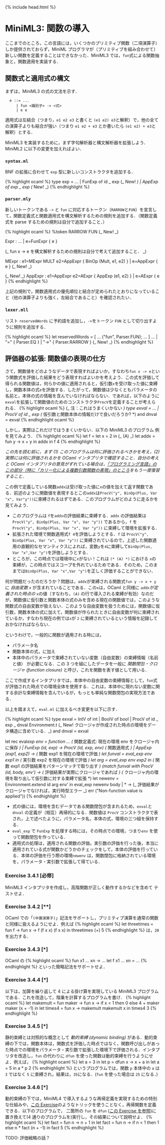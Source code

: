 {% include head.html %}

# MiniML3: 関数の導入

ここまでのところ，この言語には，いくつかのプリミティブ関数（二項演算子）しか提供されておらず，MiniML プログラマが（プリミティブを組み合わせて）新しい関数を定義することはできなかった．MiniML3 では，`fun`式による関数抽象と，関数適用を実装する．

## 関数式と適用式の構文

まずは，MiniML3 の式の文法を示す．

```
  e ::= ...
     | fun <識別子> -> <式>
     | e e
```

適用式は左結合（つまり，`e1 e2 e3` と書くと `(e1 e2) e3`と解釈）で，他の全ての演算子よりも結合が強い（つまり `e1 e2 + e3` とか書いたら `(e1 e2) + e3`と解釈）とする．

MiniML3 を実装するために，まず字句解析器と構文解析器を拡張しよう．MiniML2 に以下の変更を加えればよい．

### `syntax.ml`

BNF の拡張に合わせて `exp` 型に新しいコンストラクタを追加する．

{% highlight ocaml %}
type exp =
...
| FunExp of id _ exp (_ New! _)
| AppExp of exp _ exp (_ New! _)
{% endhighlight %}

### `parser.mly`

新しいトークンである `->` と `fun` に対応するトークン（`RARROW`と`FUN`）を宣言して，関数定義式と関数適用式を構文解析するための規則を追加する．（関数定義式を parse するための規則は自分で追加すること．）

{% highlight ocaml %}
%token RARROW FUN (_ New! _)

Expr :
...
| e=FunExpr { e }

(_ fun x -> e を構文解析するための規則は自分で考えて追加すること． _)

MExpr :
e1=MExpr MULT e2=AppExpr { BinOp (Mult, e1, e2) }
| e=AppExpr { e } (_ New! _)

(_ New! _)
AppExpr :
e1=AppExpr e2=AExpr { AppExp (e1, e2) }
| e=AExpr { e }
{% endhighlight %}

上記の規則で，関数適用式の優先順位と結合が定められたとおりになっていること（他の演算子よりも強く，左結合であること）を確認されたい．

### `lexer.mll`

リスト `reservedWords` に予約語を追加し，`->`をトークン `FUN` として切り出すように規則を追加する．

{% highlight ocaml %}
let reservedWords = [
...
("fun", Parser.FUN);
...
]
...
| "=" { Parser.EQ }
| "->" { Parser.RARROW } (_ New! _)
{% endhighlight %}

## 評価器の拡張: 関数値の表現の仕方<a name="closure"></a>

さて，関数値をどのようなデータで表現すればよいか，すなわち`fun x -> e`という関数式を評価した結果をどう表現すればよいかを考えよう．この式を評価して得られる関数値は，何らかの値に適用されると，仮引数`x`を受け取った値に束縛し，関数本体の式`e`を評価する．したがって，関数値は少なくともパラメータの名前と，本体の式の情報を含んでいなければならない．であれば，以下のように`exval`を拡張して関数値のためのコンストラクタ`ProcV`を定義することが考えられる．
{% highlight ocaml %}
(_ 注：これはうまくいかない _)
type exval =
...
| ProcV of id _ exp (_ 仮引数と関数本体の情報だけで良いだろうか? \*)
and dnval = exval
{% endhighlight ocaml %}

しかし，実際はこれだけではうまくいかない．以下の MiniML3 のプログラム
例を見てみよう．
{% highlight ocaml %}
let f =
let x = 2 in (_ (A) _)
let addx = fun y -> x + y in
addx
in
f 4
{% endhighlight %}

_この先を読む前に，まず (1) このプログラムは何に評価されるべきかを考え，(2) 実際には何に評価されるかを OCaml インタプリタで確認すること．自分の考えと OCaml インタプリタの意見がずれている場合は，[「プログラミング言語」のこの部分（特に「カリー化による複数引数関数の表現」のところ](https://www.fos.kuis.kyoto-u.ac.jp/~igarashi/class/pl/10-hofuns.html)をもう一度復習すること．_

この例で定義している関数`addx`は受け取った値に`x`の値を加えて返す関数である．前述のように関数値を表現するとこの`addx`は`ProcV("y", BinOp(Plus, Var "x", Var"y"))`に束縛されるはずである．このプログラムがどのように走るかを見てみよう．

- このプログラムは `f`を`addx`の評価結果に束縛する．`addx` の評価結果は `ProcV("y", BinOp(Plus, Var "x", Var "y"))` であるから，`f` を `ProcV("y", BinOp(Plus, Var "x", Var "y"))` に束縛して環境を拡張する．
- 拡張された環境で関数適用式`f 4`を評価しようとする．`f` は `ProcV("y", BinOp(Plus, Var "x", Var "y"))` に束縛されているので，上述した関数適用の直観的なセマンティクスによれば，変数`y`を`4`に束縛して`BinOp(Plus, Var "x",Var "y")`を評価しようとする．
- ところが，この時点では環境中に`x`がない！これは `(* (A) *)` における `x`の束縛が，この時点ではスコープを外れているためである．そのため，このままでは`BinOp(Plus, Var "x",Var "y")`を正しく評価することができない．

何が問題だったのだろうか？問題は，`addx`が束縛される関数式`fun y -> x + y`に _自由変数 `x`_ が含まれていることである．この`x`は，OCaml と同様に _`addx`が定義された時点の_ `x`の値（すなわち，`(A)` の行で導入される束縛が有効）なのだが，関数値に仮引数と関数本体の式のみを含める現在の関数値では，このような関数式の自由変数が扱えない．このような自由変数を扱うためには，関数値に仮引数，関数本体の式に加えて，関数値が作られたときに自由変数が何に束縛されているか，すなわち現在の例では`x`が `2` に束縛されているという情報を記録しておかなければならない．

というわけで，一般的に関数が適用される時には，

- パラメータ名
- 関数本体の式，に加え
- 本体中のパラメータで束縛されていない変数（自由変数）の束縛情報（名前と値）
  が必要になる．この 3 つを組にしたデータを一般に _関数閉包・クロージャ (function closure)_ と呼び，これを関数を表す値として用いる．

ここで作成するインタプリタでは，本体中の自由変数の束縛情報として，`fun`式が評価された時点での環境全体を使用する．これは，本体中に現れない変数に関する余計な束縛情報を含んでいるが，もっとも単純な関数閉包の実現方法である．

以上を踏まえて，`eval.ml` に加えるべき変更を以下に示す．

{% highlight ocaml %}
type exval =
IntV of int
| BoolV of bool
| ProcV of id _ exp _ dnval Environment.t (_ New! クロージャが作成された時点の環境をデータ構造に含めている．_)
and dnval = exval

let rec eval*exp env = function
...
(* 関数定義式: 現在の環境 env をクロージャ内に保存 *)
| FunExp (id, exp) -> ProcV (id, exp, env)
(* 関数適用式 *)
| AppExp (exp1, exp2) ->
(* 関数 exp1 を現在の環境で評価 *)
let funval = eval_exp env exp1 in
(* 実引数 exp2 を現在の環境で評価 *)
let arg = eval_exp env exp2 in
(* 関数 exp1 の評価結果をパターンマッチで取り出す *)
(match funval with
ProcV (id, body, env') -> (* 評価結果が実際にクロージャであれば *)
(* クロージャ内の環境を取り出して仮引数に対する束縛で拡張 *)
let newenv = Environment.extend id arg env' in
eval_exp newenv body
| * ->
(_ 評価結果がクロージャでなければ，実行時型エラー _)
err ("Non-function value is applied"))
{% endhighlight %}

- 式の値には，環境を含むデータである関数閉包が含まれるため，`exval`と`dnval` の定義が（相互）再帰的になる．関数値は `ProcV` コンストラクタで表され，上で述べたように，パラメータ名，本体の式，環境の三つ組を保持する．
- `eval_exp` で `FunExp` を処理する時には，その時点での環境，つまり`env` を使って関数閉包を作っている．
- 適用式の処理は，適用される関数の評価，実引数の評価を行った後，本当に適用されている式が関数かどうかのチェックをして，本体の評価を行っている．本体の評価を行う際の環境`newenv` は，関数閉包に格納されている環境を，パラメータ・実引数で拡張して得ている．

### Exercise 3.4.1 [必修]

MiniML3 インタプリタを作成し，高階関数が正しく動作するかなどを含めて
テストせよ．

### Exercise 3.4.2 [**]

OCaml での「`(中置演算子)`」記法をサポートし，プリミティブ演算を通常の関数と同様に扱えるようにせよ．例えば
{% highlight ocaml %}
let threetimes = fun f -> fun x -> f (f x x) (f x x) in
threetimes (+) 5
{% endhighlight %}
は，`20`を出力する．

### Exercise 3.4.3 [*]

OCaml の
{% highlight ocaml %}
fun x1 ... xn -> ...
let f x1 ... xn = ...
{% endhighlight %}
といった簡略記法をサポートせよ．

### Exercise 3.4.4 [*] <a name="selfapplication"></a>

以下は，加算を繰り返して 4 による掛け算を実現している MiniML3 プログラムである．これを改造して，階乗を計算するプログラムを書け．
{% highlight ocaml %}
let makemult = fun maker -> fun x ->
if x < 1 then 0 else 4 + maker maker (x + -1) in
let times4 = fun x -> makemult makemult x in
times4 3
{% endhighlight %}

### Exercise 3.4.5 [*] <a name="dfun"></a>

静的束縛とは対照的な概念として _動的束縛 (dynamic binding)_ がある．動的束縛の下では，関数本体は，関数式を評価した時点ではなく，関数呼び出しがあった時点での環境をパラメータ・実引数で拡張した環境下で評価される．インタプリタを改造し，`fun` の代わりに `dfun` を使った関数は動的束縛を行うようにせよ．例えば，
{% highlight ocaml %}
let a = 3 in
let p = dfun x -> x + a in
let a = 5 in
a \* p 2
{% endhighlight %}
というプログラムでは，関数 `p` 本体中の `a` は `3` ではなく `5` に束縛され，結果は，`35`になる．(`fun` を使った場合は `25` になる．)

### Exercise 3.4.6 [*]

動的束縛の下では，MiniML4 で導入するような再帰定義を実現するための特別な仕組みや，[この Exercise](#selfapplication)のようなトリックを使うことなく，再帰関数を定義できる．以下のプログラムで， 二箇所の `fun` を `dfun` ([この Exercise を参照](#dfun))に置き換えて(4 通りのプログラムを)実行し，その結果について説明せよ．
{% highlight ocaml %}
let fact = fun n -> n + 1 in
let fact = fun n -> if n < 1 then 1 else n \* fact (n + -1) in
fact 5
{% endhighlight %}

TODO: 評価戦略の話？
